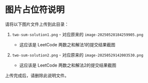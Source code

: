 # 图片占位符说明

请将以下图片文件上传到此目录：

1. `two-sum-solution1.png` - 对应原来的 `image-20250528184259905.png`
   - 这应该是 LeetCode 两数之和解法1的提交结果截图

2. `two-sum-solution2.png` - 对应原来的 `image-20250529142003530.png`
   - 这应该是 LeetCode 两数之和解法2的提交结果截图

上传完成后，请删除此说明文件。
